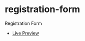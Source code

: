 # registration-form
 Registration Form
 <ul>
 <li>
 <a href="https://codringavan.github.io/registration-form/">Live Preview</a>
 </li>
 </ul>